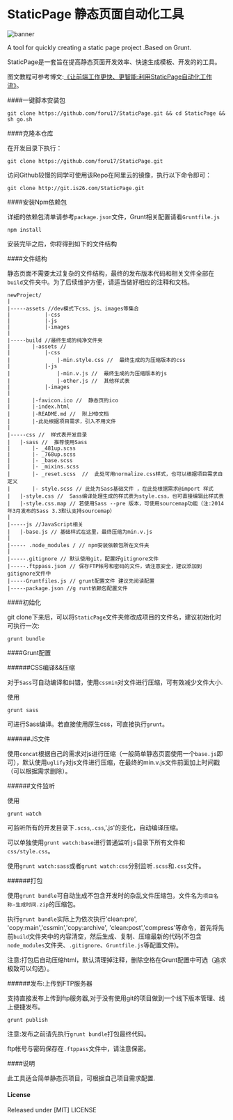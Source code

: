 StaticPage 静态页面自动化工具
==========
![banner](http://file.is26.com/wp-image/2014/03/smart-with-static.jpg)

A tool for quickly creating a static page project .Based on Grunt.

StaticPage是一套旨在提高静态页面开发效率、快速生成模板、开发的的工具。

图文教程可参考博文:[《让前端工作更快、更智能:利用StaticPage自动化工作流》](http://luolei.org/2014/03/front-end-dev-with-grunt-staticpage-workflow/)。


####一键脚本安装包


````
git clone https://github.com/foru17/StaticPage.git && cd StaticPage && sh go.sh
````

####克隆本仓库

在开发目录下执行：

````
git clone https://github.com/foru17/StaticPage.git
````

访问Github较慢的同学可使用该Repo在阿里云的镜像，执行以下命令即可：

````
git clone http://git.is26.com/StaticPage.git
````


####安装Npm依赖包

详细的依赖包清单请参考`package.json`文件，Grunt相关配置请看`Gruntfile.js`

````
npm install
````

安装完毕之后，你将得到如下的文件结构

####文件结构

静态页面不需要太过复杂的文件结构，最终的发布版本代码和相关文件全部在`build`文件夹中。为了后续维护方便，请适当做好相应的注释和文档。

````
newProject/
|
|-----assets //dev模式下css、js、images等集合
|           |-css
|           |-js
|           |-images
|
|-----build //最终生成的纯净文件夹
|       |-assets //
|           |-css
|               |-min.style.css //  最终生成的为压缩版本的css
|           |-js
|               |-min.v.js //  最终生成的为压缩版本的js
|               |-other.js //  其他样式表
|           |-images
|
|       |-favicon.ico //  静态页的ico
|       |-index.html
|       |-README.md //  附上MD文档
|       |-此处根据项目需求，引入不用文件
|
|-----css //  样式表开发目录
|   |-sass //  推荐使用Sass
|       |- _481up.scss
|       |- _768up.scss
|       |- _base.scss
|       |- _mixins.scss
|       |- _reset.scss  //  此处可用normalize.css样式，也可以根据项目需求自定义
|       |- style.scss // 此处为Sass基础文件 ，在此处根据需求@import 样式
|   |-style.css //  Sass编译处理生成的样式表为style.css，也可直接编辑此样式表
|   |-style.css.map // 若使用Sass --pre 版本，可使用sourcemap功能（注:2014年3月发布的Sass 3.3默认支持sourcemap）
|
|-----js //JavaScript相关
|   |-base.js // 基础样式在这里，最终压缩为min.v.js
|
|----- .node_modules / // npm安装依赖包所在文件夹
|
|-----.gitignore // 默认使用git，配置好gitignore文件
|-----.ftppass.json // 保存FTP帐号和密码的文件，请注意安全，建议添加到gitignore文件中
|-----Gruntfiles.js // grunt配置文件 建议先阅读配置
|-----package.json //g runt依赖包配置文件

````

####初始化

git clone下来后，可以将`StaticPage`文件夹修改成项目的文件名，建议初始化时可执行一次:

````
grunt bundle
````

####Grunt配置

######CSS编译&&压缩

对于`Sass`可自动编译和纠错，使用`cssmin`对文件进行压缩，可有效减少文件大小.

使用

````
grunt sass
````

可进行Sass编译。若直接使用原生css，可直接执行`grunt`。

######JS文件

使用`concat`根据自己的需求对js进行压缩（一般简单静态页面使用一个`base.js`即可），默认使用`uglify`对js文件进行压缩，在最终的min.v.js文件前面加上时间戳（可以根据需求删除）。

######文件监听

使用

````
grunt watch
````
可监听所有的开发目录下`.scss`,`.css`,'.js'的变化，自动编译压缩。

可以单独使用`grunt watch:base`进行普通监听`js`目录下所有文件和`css/style.css`。

使用`grunt watch:sass`或者`grunt watch:css`分别监听`.scss`和`.css`文件。

######打包

使用`grunt bundle`可自动生成不包含开发时的杂乱文件压缩包，文件名为`项目名称-生成时间.zip`的压缩包。

执行`grunt bundle`实际上为依次执行'clean:pre', 'copy:main','cssmin','copy:archive', 'clean:post','compress'等命令，首先将先前`build`文件夹中的内容清空，然后生成、复制、压缩最新的代码(不包含`node_modules`文件夹、`.gitignore`、`Gruntfile.js`等配置文件)。

注意:打包后自动压缩html，默认清理掉注释，删除空格在Grunt配置中可选（追求极致可以勾选）。


######发布:上传到FTP服务器

支持直接发布上传到ftp服务器,对于没有使用git的项目做到一个线下版本管理、线上便捷发布。
```
grunt publish
```
注意:发布之前请先执行`grunt bundle`打包最终代码。

ftp帐号与密码保存在`.ftppass`文件中，请注意保密。

####说明

此工具适合简单静态页项目，可根据自己项目需求配置.

#### License

Released under [MIT] LICENSE



